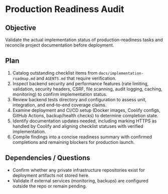 # Production Readiness Audit

## Objective

Validate the actual implementation status of production-readiness tasks and reconcile project documentation before deployment.

## Plan

1. Catalog outstanding checklist items from `docs/implementation-roadmap.md` and `AGENTS.md` that require verification.
2. Inspect backend security and performance features (rate limiting, validation, security headers, CSRF, file scanning, audit logging, caching, monitoring) to confirm implementation status.
3. Review backend tests directory and configuration to assess unit, integration, and end-to-end coverage claims.
4. Examine deployment and CI/CD setup (Docker images, Coolify configs, GitHub Actions, backup/health checks) to determine completion state.
5. Identify documentation updates needed, including marking HTTPS as handled by Coolify and aligning checklist statuses with verified implementation.
6. Compile findings into a concise readiness summary with confirmed completions and remaining blockers for production launch.

## Dependencies / Questions

- Confirm whether any private infrastructure repositories exist for deployment artifacts not stored here.
- Validate if external services (monitoring, backups) are configured outside the repo or remain pending.

